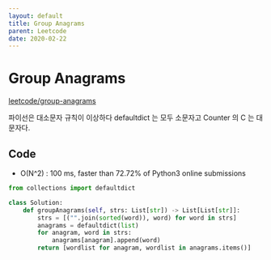 ```yaml
---
layout: default
title: Group Anagrams
parent: Leetcode
date: 2020-02-22
---
```


# Group Anagrams

[leetcode/group-anagrams](https://www.leetcode.com/problems/group-anagrams/)

파이선은 대소문자 규칙이 이상하다 defaultdict 는 모두 소문자고 Counter 의 C 는 대문자다.

## Code

- O(N^2) : 100 ms, faster than 72.72% of Python3 online submissions

```python
from collections import defaultdict

class Solution:
    def groupAnagrams(self, strs: List[str]) -> List[List[str]]:
        strs = [("".join(sorted(word)), word) for word in strs]
        anagrams = defaultdict(list)
        for anagram, word in strs:
            anagrams[anagram].append(word)
        return [wordlist for anagram, wordlist in anagrams.items()]
```